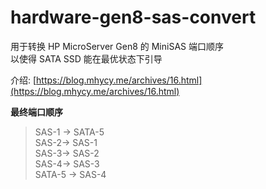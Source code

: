 # hardware-gen8-sas-convert
用于转换 HP MicroServer Gen8 的 MiniSAS 端口顺序  
以使得 SATA SSD 能在最优状态下引导

介绍: [https://blog.mhycy.me/archives/16.html](https://blog.mhycy.me/archives/16.html)

**最终端口顺序**  
> SAS-1 -> SATA-5  
> SAS-2-> SAS-1  
> SAS-3-> SAS-2  
> SAS-4-> SAS-3  
> SATA-5 -> SAS-4  
